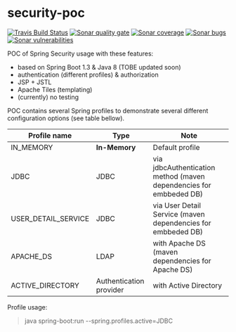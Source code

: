 # security-poc
[![Travis Build Status][travis-image]][travis-url-main] [![Sonar quality gate][sonar-quality-gate]][sonar-url] [![Sonar coverage][sonar-coverage]][sonar-url] [![Sonar bugs][sonar-bugs]][sonar-url] [![Sonar vulnerabilities][sonar-vulnerabilities]][sonar-url]

POC of Spring Security usage with these features:
- based on Spring Boot 1.3 & Java 8 (TOBE updated soon)
- authentication (different profiles) & authorization
- JSP + JSTL
- Apache Tiles (templating)
- (currently) no testing

POC contains several Spring profiles to demonstrate several different configuration options (see table bellow).

Profile name | Type | Note
------------- | ------------- | -------------
IN_MEMORY | **In-Memory** | Default profile
JDBC | JDBC  | via jdbcAuthentication method (maven dependencies for embbeded DB)
USER_DETAIL_SERVICE | JDBC  | via User Detail Service (maven dependencies for embbeded DB)
APACHE_DS | LDAP  | with Apache DS (maven dependencies for Apache DS)
ACTIVE_DIRECTORY | Authentication provider | with Active Directory

Profile usage:
> java spring-boot:run --spring.profiles.active=JDBC

[travis-url-main]: https://travis-ci.org/arnosthavelka/security-poc
[travis-image]: https://travis-ci.org/arnosthavelka/security-poc.svg?branch=develop

[sonar-url]: https://sonarcloud.io/dashboard?id=arnosthavelka_junit-poc
[sonar-quality-gate]: https://sonarcloud.io/api/project_badges/measure?project=arnosthavelka_security-poc&metric=alert_status
[sonar-coverage]: https://sonarcloud.io/api/project_badges/measure?project=arnosthavelka_security-poc&metric=coverage
[sonar-bugs]: https://sonarcloud.io/api/project_badges/measure?project=arnosthavelka_security-poc&metric=bugs
[sonar-vulnerabilities]: https://sonarcloud.io/api/project_badges/measure?project=arnosthavelka_security-poc&metric=vulnerabilities